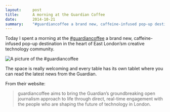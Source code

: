 ```yaml
---
layout:     post
title:      A morning at the Guardian Coffee
date:       2014-10-21
summary:    "#guardiancoffee a brand new, caffeine-infused pop-up destination in the heart of East London’sm creative technology community."
---
```


Today I spent a morning at the [#guardiancoffee](http://www.boxpark.co.uk/brand/guardiancoffee/) a brand new, caffeine-infused pop-up destination in the heart of East London’sm creative technology community. 

![A picture of the #guardiancoffee](http://www.boxpark.co.uk/wp-content/uploads/2013/05/guardian-01.jpg)

The space is really welcoming and every table has its own tablet where you can read the latest news from the Guardian. 

From their website: 

> guardiancoffee aims to bring the Guardian’s groundbreaking open journalism approach to life through direct, real-time engagement with the people who are shaping the future of technology in London. 